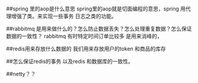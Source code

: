 ##spring 里的aop是什么意思
spring里的aop就是切面编程的意思，spring 用代理增强了类。来实现一些事务 日志之类的功能。

##rabbitmq 是用来做什么的？怎么防止数据丢失？怎么处理重复数据？怎么保证数据的一致性？
rabbitmq 有时特定时间订单比较多 是用来消峰的，

##redis用来存放什么数据的
我们用来存放用户的token 和商品的库存

##怎么保证redis的事务 以及redis 和数据库的一致性。


##netty？？

